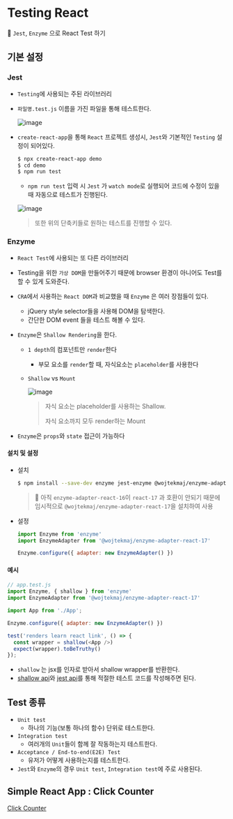 # Testing React

:book: `Jest`, `Enzyme` 으로 React Test 하기

## 기본 설정

### Jest

* `Testing`에 사용되는 주된 라이브러리

* `파일명.test.js` 이름을 가진 파일을 통해 테스트한다.

  ![image](https://user-images.githubusercontent.com/52653793/109789175-685d3200-7c53-11eb-8716-c89495a726bb.png)

* `create-react-app`을 통해 `React` 프로젝트 생성시, `Jest`와 기본적인 `Testing` 설정이 되어있다.

  ```bash
  $ npx create-react-app demo
  $ cd demo
  $ npm run test
  ```

  * `npm run test` 입력 시 `Jest` 가 `watch mode`로 실행되어 코드에 수정이 있을 때 자동으로 테스트가 진행된다.

  ![image](https://user-images.githubusercontent.com/52653793/109788340-8fffca80-7c52-11eb-8819-caf616418ac8.png)

  > 또한 위의 단축키들로 원하는 테스트를 진행할 수 있다.

### Enzyme

* `React Test`에 사용되는 또 다른 라이브러리

* Testing을 위한 `가상 DOM`을 만들어주기 때문에 browser 환경이 아니어도 Test를 할 수 있게 도와준다.

* `CRA`에서 사용하는 `React DOM`과 비교했을 때 `Enzyme` 은 여러 장점들이 있다.

  * jQuery style selector들을 사용해 DOM을 탐색한다.
  * 간단한 DOM event 들을 테스트 해볼 수 있다.

* `Enzyme`은 `Shallow Rendering`을 한다.

  * `1 depth`의 컴포넌트만 `render`한다

    * 부모 요소를 `render`할 때, 자식요소는  `placeholder`를 사용한다
  
  * `Shallow` vs `Mount`
  
    ![image](https://user-images.githubusercontent.com/52653793/109808036-fe9c5280-7c69-11eb-9989-1b3db43dbbd0.png)
  
    > 자식 요소는 placeholder를 사용하는 Shallow.
    >
    > 자식 요소까지 모두 render하는 Mount
  
* `Enzyme`은 `props`와 `state` 접근이 가능하다

#### 설치 및 설정

* 설치

  ```bash
  $ npm install --save-dev enzyme jest-enzyme @wojtekmaj/enzyme-adapter-react-17
  ```
  
  > :lipstick: 아직 `enzyme-adapter-react-16`이 `react-17` 과 호환이 안되기 때문에 임시적으로 `@wojtekmaj/enzyme-adapter-react-17`을 설치하여 사용

* 설정

  ```javascript
  import Enzyme from 'enzyme'
  import EnzymeAdapter from '@wojtekmaj/enzyme-adapter-react-17'
  
  Enzyme.configure({ adapter: new EnzymeAdapter() })
  ```

#### 예시

```javascript
// app.test.js
import Enzyme, { shallow } from 'enzyme'
import EnzymeAdapter from '@wojtekmaj/enzyme-adapter-react-17'

import App from './App';

Enzyme.configure({ adapter: new EnzymeAdapter() })

test('renders learn react link', () => {
  const wrapper = shallow(<App />)
  expect(wrapper).toBeTruthy()
});

```

* `shallow` 는 jsx를 인자로 받아서 shallow wrapper를 반환한다.
* [shallow api](https://enzymejs.github.io/enzyme/docs/api/shallow.html)와 [jest api](https://jestjs.io/docs/en/expect)를 통해 적절한 테스트 코드를 작성해주면 된다.

## Test 종류

* `Unit test`
  * 하나의 기능(보통 하나의 함수) 단위로 테스트한다.
* `Integration test`
  * 여러개의 `Unit`들이 함께 잘 작동하는지 테스트한다.
* `Acceptance / End-to-end(E2E) Test` 
  * 유저가 어떻게 사용하는지를 테스트한다.
* `Jest`와 `Enzyme`의 경우 `Unit test`, `Integration test`에 주로 사용된다.

## Simple React App : Click Counter

[Click Counter](../click-counter)